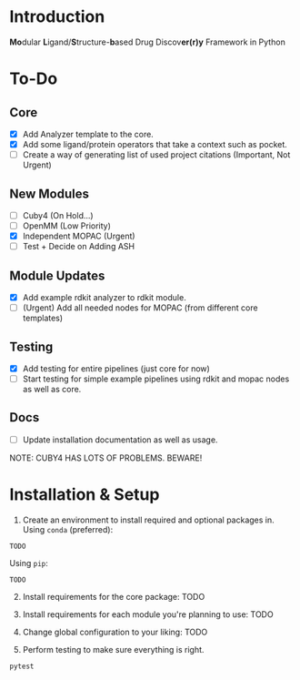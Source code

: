 # Introduction
**Mo**dular **L**igand/**S**tructure-**b**ased Drug Discov**er(r)y** Framework in Python

# To-Do
## Core
- [x] Add Analyzer template to the core.
- [x] Add some ligand/protein operators that take a context such as pocket.
- [ ] Create a way of generating list of used project citations (Important, Not Urgent)

## New Modules
- [ ] Cuby4 (On Hold...)
- [ ] OpenMM (Low Priority)
- [x] Independent MOPAC (Urgent)
- [ ] Test + Decide on Adding ASH

## Module Updates
- [x] Add example rdkit analyzer to rdkit module.
- [ ] (Urgent) Add all needed nodes for MOPAC (from different core templates)

## Testing
- [x] Add testing for entire pipelines (just core for now)
- [ ] Start testing for simple example pipelines using rdkit and mopac nodes as well as core.

## Docs
- [ ] Update installation documentation as well as usage.


NOTE: CUBY4 HAS LOTS OF PROBLEMS. BEWARE!

# Installation & Setup
1) Create an environment to install required and optional packages in. \
Using `conda` (preferred):
```terminal
TODO
```
Using `pip`:
```terminal
TODO
```

2) Install requirements for the core package:
TODO

3) Install requirements for each module you're planning to use:
TODO

4) Change global configuration to your liking:
TODO

5) Perform testing to make sure everything is right. 
```terminal
pytest
```